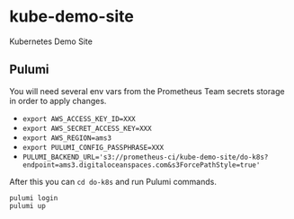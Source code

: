 # kube-demo-site

Kubernetes Demo Site

## Pulumi

You will need several env vars from the Prometheus Team secrets storage in order to apply changes.

* `export AWS_ACCESS_KEY_ID=XXX`
* `export AWS_SECRET_ACCESS_KEY=XXX`
* `export AWS_REGION=ams3`
* `export PULUMI_CONFIG_PASSPHRASE=XXX`
* `PULUMI_BACKEND_URL='s3://prometheus-ci/kube-demo-site/do-k8s?endpoint=ams3.digitaloceanspaces.com&s3ForcePathStyle=true'`

After this you can `cd do-k8s` and run Pulumi commands.

```console
pulumi login
pulumi up
```
